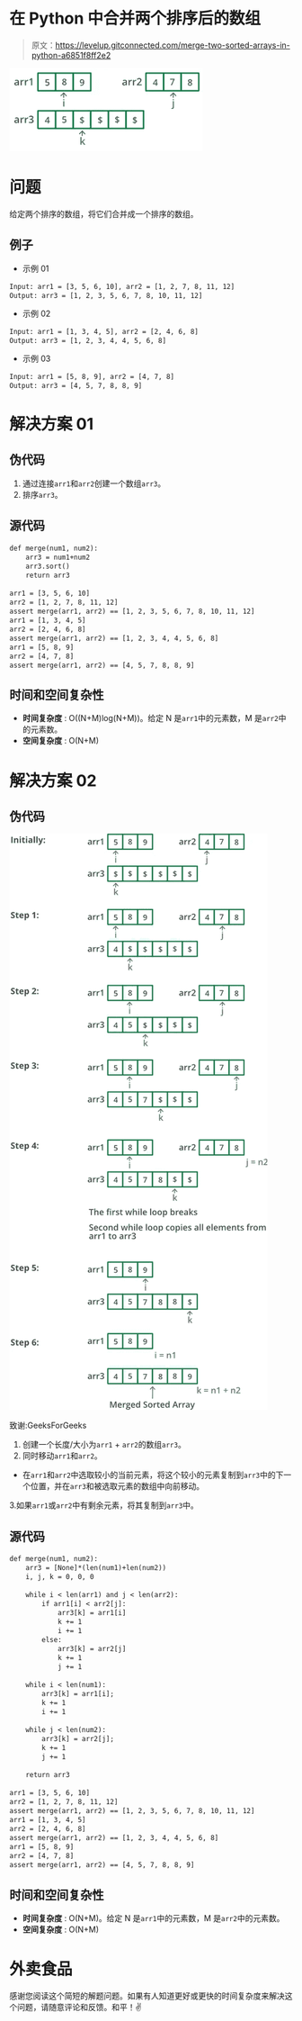 # 在 Python 中合并两个排序后的数组

> 原文：<https://levelup.gitconnected.com/merge-two-sorted-arrays-in-python-a6851f8ff2e2>

![](img/33b80756907b8f15967746ca6f9548ec.png)

# 问题

给定两个排序的数组，将它们合并成一个排序的数组。

## 例子

*   示例 01

```
Input: arr1 = [3, 5, 6, 10], arr2 = [1, 2, 7, 8, 11, 12]
Output: arr3 = [1, 2, 3, 5, 6, 7, 8, 10, 11, 12]
```

*   示例 02

```
Input: arr1 = [1, 3, 4, 5], arr2 = [2, 4, 6, 8]
Output: arr3 = [1, 2, 3, 4, 4, 5, 6, 8]
```

*   示例 03

```
Input: arr1 = [5, 8, 9], arr2 = [4, 7, 8]
Output: arr3 = [4, 5, 7, 8, 8, 9]
```

# 解决方案 01

## 伪代码

1.  通过连接`arr1`和`arr2`创建一个数组`arr3`。
2.  排序`arr3`。

## 源代码

```
def merge(num1, num2):
    arr3 = num1+num2
    arr3.sort()
    return arr3

arr1 = [3, 5, 6, 10]
arr2 = [1, 2, 7, 8, 11, 12]
assert merge(arr1, arr2) == [1, 2, 3, 5, 6, 7, 8, 10, 11, 12]
arr1 = [1, 3, 4, 5]
arr2 = [2, 4, 6, 8]
assert merge(arr1, arr2) == [1, 2, 3, 4, 4, 5, 6, 8]
arr1 = [5, 8, 9]
arr2 = [4, 7, 8]
assert merge(arr1, arr2) == [4, 5, 7, 8, 8, 9]
```

## 时间和空间复杂性

*   **时间复杂度** : O((N+M)log(N+M))。给定 N 是`arr1`中的元素数，M 是`arr2`中的元素数。
*   **空间复杂度** : O(N+M)

# 解决方案 02

## 伪代码

![](img/a1258c29e3c07b7c7d67ed95fdcf9b77.png)

致谢:GeeksForGeeks

1.  创建一个长度/大小为`arr1` + `arr2`的数组`arr3`。
2.  同时移动`arr1`和`arr2`。

*   在`arr1`和`arr2`中选取较小的当前元素，将这个较小的元素复制到`arr3`中的下一个位置，并在`arr3`和被选取元素的数组中向前移动。

3.如果`arr1`或`arr2`中有剩余元素，将其复制到`arr3`中。

## 源代码

```
def merge(num1, num2):
    arr3 = [None]*(len(num1)+len(num2))
    i, j, k = 0, 0, 0

    while i < len(arr1) and j < len(arr2):
        if arr1[i] < arr2[j]:
            arr3[k] = arr1[i]
            k += 1
            i += 1
        else:
            arr3[k] = arr2[j]
            k += 1
            j += 1

    while i < len(num1):
        arr3[k] = arr1[i];
        k += 1
        i += 1

    while j < len(num2):
        arr3[k] = arr2[j];
        k += 1
        j += 1

    return arr3

arr1 = [3, 5, 6, 10]
arr2 = [1, 2, 7, 8, 11, 12]
assert merge(arr1, arr2) == [1, 2, 3, 5, 6, 7, 8, 10, 11, 12]
arr1 = [1, 3, 4, 5]
arr2 = [2, 4, 6, 8]
assert merge(arr1, arr2) == [1, 2, 3, 4, 4, 5, 6, 8]
arr1 = [5, 8, 9]
arr2 = [4, 7, 8]
assert merge(arr1, arr2) == [4, 5, 7, 8, 8, 9]
```

## 时间和空间复杂性

*   **时间复杂度** : O(N+M)。给定 N 是`arr1`中的元素数，M 是`arr2`中的元素数。
*   **空间复杂度** : O(N+M)

# 外卖食品

感谢您阅读这个简短的解题问题。如果有人知道更好或更快的时间复杂度来解决这个问题，请随意评论和反馈。和平！✌️